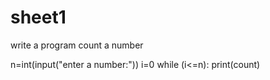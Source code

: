 # sheet1
write a program count a number

n=int(input("enter a number:"))
i=0
while (i<=n):
    print(count)
